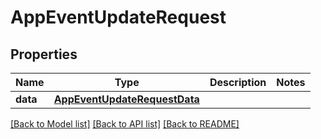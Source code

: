 # AppEventUpdateRequest

## Properties
Name | Type | Description | Notes
------------ | ------------- | ------------- | -------------
**data** | [**AppEventUpdateRequestData**](AppEventUpdateRequestData.md) |  | 

[[Back to Model list]](../README.md#documentation-for-models) [[Back to API list]](../README.md#documentation-for-api-endpoints) [[Back to README]](../README.md)


